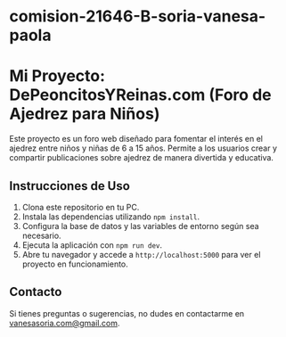 # comision-21646-B-soria-vanesa-paola

# Mi Proyecto: DePeoncitosYReinas.com (Foro de Ajedrez para Niños)

Este proyecto es un foro web diseñado para fomentar el interés en el ajedrez entre niños y niñas de 6 a 15 años. Permite a los usuarios crear y compartir publicaciones sobre ajedrez de manera divertida y educativa.

## Instrucciones de Uso

1. Clona este repositorio en tu PC.
2. Instala las dependencias utilizando `npm install`.
3. Configura la base de datos y las variables de entorno según sea necesario.
4. Ejecuta la aplicación con `npm run dev`.
5. Abre tu navegador y accede a `http://localhost:5000` para ver el proyecto en funcionamiento.

## Contacto

Si tienes preguntas o sugerencias, no dudes en contactarme en [vanesasoria.com@gmail.com](mailto:vanesasoria.com@gmail.com).
